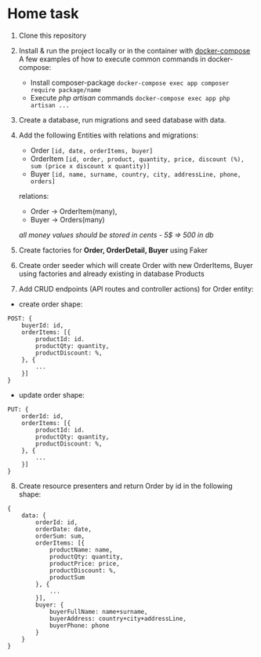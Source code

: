 # Home task #
1. Clone this repository
2. Install & run the project locally or in the container with [docker-compose](https://dotsandbrackets.com/quick-intro-to-docker-compose-ru/)
A few examples of how to execute common commands in docker-compose:
    - Install composer-package `docker-compose exec app composer require package/name`
    - Execute _php artisan_ commands `docker-compose exec app php artisan ...`
3. Create a database, run migrations and seed database with data.
4. Add the following Entities with relations and migrations:
    - Order `[id, date, orderItems, buyer]`
    - OrderItem `[id, order, product, quantity, price, discount (%), sum (price x discount x quantity)]`
    - Buyer `[id, name, surname, country, city, addressLine, phone, orders]`
    
    relations:
    - Order -> OrderItem(many), 
    - Buyer -> Orders(many)
    
    *all money values should be stored in cents - 5$ => 500 in db* 
5. Create factories for **Order, OrderDetail, Buyer** using Faker
6. Create order seeder which will create Order with new OrderItems, Buyer using factories and already existing in database Products 
7. Add CRUD endpoints (API routes and controller actions) for Order entity:
- create order shape:
```
POST: {
    buyerId: id,
    orderItems: [{
        productId: id.
        productQty: quantity,
        productDiscount: %,
    }, { 
        ...
    }]
}
```
- update order shape:
```
PUT: {
    orderId: id,
    orderItems: [{
        productId: id.
        productQty: quantity,
        productDiscount: %,
    }, { 
        ...
    }]
}
```

8. Create resource presenters and return Order by id in the following shape: 
```
{ 
    data: {
        orderId: id,
        orderDate: date,
        orderSum: sum, 
        orderItems: [{
            productName: name,
            productQty: quantity,
            productPrice: price,
            productDiscount: %,
            productSum
        }, { 
            ... 
        }], 
        buyer: {
            buyerFullName: name+surname, 
            buyerAddress: country+city+addressLine,
            buyerPhone: phone
        }
    }
}
```
